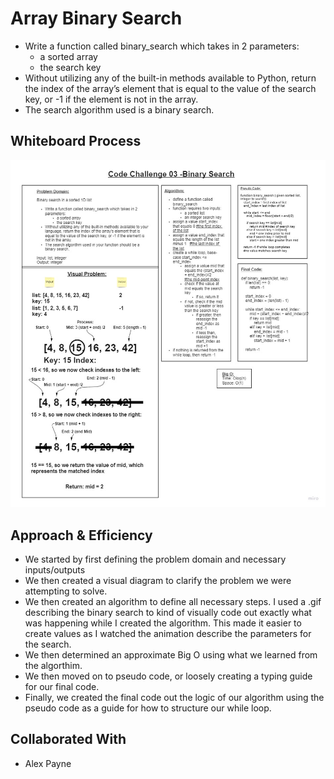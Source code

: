 # Array Binary Search

+ Write a function called binary_search which takes in 2 parameters:
  + a sorted array
  + the search key
+ Without utilizing any of the built-in methods available to Python, return the index of the array’s element that is equal to the value of the search key, or -1 if the element is not in the array.
+ The search algorithm used is a binary search.

## Whiteboard Process

![Whiteboard](binary_search.jpg)

## Approach & Efficiency

+ We started by first defining the problem domain and necessary inputs/outputs
+ We then created a visual diagram to clarify the problem we were attempting to solve.
+ We then created an algorithm to define all necessary steps. I used a .gif describing the binary search to kind of visually code out exactly what was happening while I created the algorithm. This made it easier to create values as I watched the animation describe the parameters for the search.
+ We then determined an approximate Big O using what we learned from the algorthim.
+ We then moved on to pseudo code, or loosely creating a typing guide for our final code.
+ Finally, we created the final code out the logic of our algorithm using the pseudo code as a guide for how to structure our while loop.

## Collaborated With

+ Alex Payne
